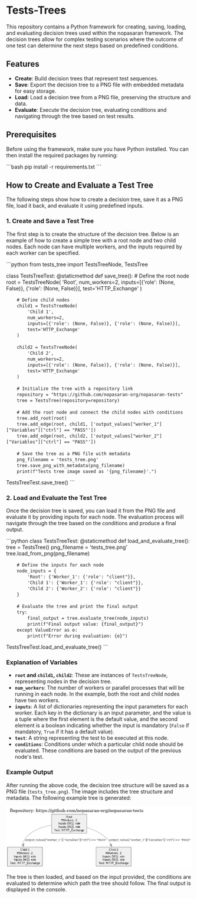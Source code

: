 # Tests-Trees

This repository contains a Python framework for creating, saving, loading, and evaluating decision trees used within the nopasaran framework. The decision trees allow for complex testing scenarios where the outcome of one test can determine the next steps based on predefined conditions.

## Features

- **Create**: Build decision trees that represent test sequences.
- **Save**: Export the decision tree to a PNG file with embedded metadata for easy storage.
- **Load**: Load a decision tree from a PNG file, preserving the structure and data.
- **Evaluate**: Execute the decision tree, evaluating conditions and navigating through the tree based on test results.

## Prerequisites

Before using the framework, make sure you have Python installed. You can then install the required packages by running:

\```bash
pip install -r requirements.txt
\```

## How to Create and Evaluate a Test Tree

The following steps show how to create a decision tree, save it as a PNG file, load it back, and evaluate it using predefined inputs.

### 1. Create and Save a Test Tree

The first step is to create the structure of the decision tree. Below is an example of how to create a simple tree with a root node and two child nodes. Each node can have multiple workers, and the inputs required by each worker can be specified.

\```python
from tests_tree import TestsTreeNode, TestsTree

class TestsTreeTest:
@staticmethod
def save_tree(): # Define the root node
root = TestsTreeNode(
'Root',
num_workers=2,
inputs=[{'role': (None, False)}, {'role': (None, False)}],
test='HTTP_Exchange'
)

        # Define child nodes
        child1 = TestsTreeNode(
            'Child 1',
            num_workers=2,
            inputs=[{'role': (None, False)}, {'role': (None, False)}],
            test='HTTP_Exchange'
        )

        child2 = TestsTreeNode(
            'Child 2',
            num_workers=2,
            inputs=[{'role': (None, False)}, {'role': (None, False)}],
            test='HTTP_Exchange'
        )

        # Initialize the tree with a repository link
        repository = "https://github.com/nopasaran-org/nopasaran-tests"
        tree = TestsTree(repository=repository)

        # Add the root node and connect the child nodes with conditions
        tree.add_root(root)
        tree.add_edge(root, child1, ['output_values["worker_1"]["Variables"]["ctrl"] == "PASS"'])
        tree.add_edge(root, child2, ['output_values["worker_2"]["Variables"]["ctrl"] == "PASS"'])

        # Save the tree as a PNG file with metadata
        png_filename = 'tests_tree.png'
        tree.save_png_with_metadata(png_filename)
        print(f"Tests tree image saved as '{png_filename}'.")

TestsTreeTest.save_tree()
\```

### 2. Load and Evaluate the Test Tree

Once the decision tree is saved, you can load it from the PNG file and evaluate it by providing inputs for each node. The evaluation process will navigate through the tree based on the conditions and produce a final output.

\```python
class TestsTreeTest:
@staticmethod
def load_and_evaluate_tree():
tree = TestsTree()
png_filename = 'tests_tree.png'
tree.load_from_png(png_filename)

        # Define the inputs for each node
        node_inputs = {
            'Root': {'Worker_1': {'role': "client"}},
            'Child 1': {'Worker_1': {'role': "client"}},
            'Child 2': {'Worker_2': {'role': "client"}}
        }

        # Evaluate the tree and print the final output
        try:
            final_output = tree.evaluate_tree(node_inputs)
            print(f"Final output value: {final_output}")
        except ValueError as e:
            print(f"Error during evaluation: {e}")

TestsTreeTest.load_and_evaluate_tree()
\```

### Explanation of Variables

- **`root` and `child1`, `child2`**: These are instances of `TestsTreeNode`, representing nodes in the decision tree.
- **`num_workers`**: The number of workers or parallel processes that will be running in each node. In the example, both the root and child nodes have two workers.
- **`inputs`**: A list of dictionaries representing the input parameters for each worker. Each key in the dictionary is an input parameter, and the value is a tuple where the first element is the default value, and the second element is a boolean indicating whether the input is mandatory (`False` if mandatory, `True` if it has a default value).
- **`test`**: A string representing the test to be executed at this node.
- **`conditions`**: Conditions under which a particular child node should be evaluated. These conditions are based on the output of the previous node's test.

### Example Output

After running the above code, the decision tree structure will be saved as a PNG file (`tests_tree.png`). The image includes the tree structure and metadata. The following example tree is generated:

![Test Tree Structure](tests_tree.png)

The tree is then loaded, and based on the input provided, the conditions are evaluated to determine which path the tree should follow. The final output is displayed in the console.
